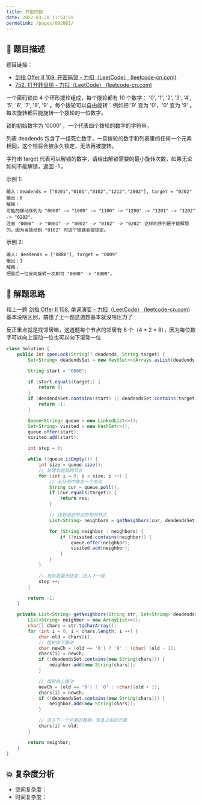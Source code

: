 ```yaml
---
title: 开密码锁
date: 2022-03-20 11:53:59
permalink: /pages/092081/
---
```


## 📃 题目描述

题目链接：

- [剑指 Offer II 109. 开密码锁 - 力扣（LeetCode） (leetcode-cn.com)](https://leetcode-cn.com/problems/zlDJc7/)
- [752. 打开转盘锁 - 力扣（LeetCode） (leetcode-cn.com)](https://leetcode-cn.com/problems/open-the-lock/)

一个密码锁由 4 个环形拨轮组成，每个拨轮都有 10 个数字： '0', '1', '2', '3', '4', '5', '6', '7', '8', '9' 。每个拨轮可以自由旋转：例如把 '9' 变为 '0'，'0' 变为 '9' 。每次旋转都只能旋转一个拨轮的一位数字。

锁的初始数字为 '0000' ，一个代表四个拨轮的数字的字符串。

列表 deadends 包含了一组死亡数字，一旦拨轮的数字和列表里的任何一个元素相同，这个锁将会被永久锁定，无法再被旋转。

字符串 target 代表可以解锁的数字，请给出解锁需要的最小旋转次数，如果无论如何不能解锁，返回 -1 。

示例 1:

```
输入：deadends = ["0201","0101","0102","1212","2002"], target = "0202"
输出：6
解释：
可能的移动序列为 "0000" -> "1000" -> "1100" -> "1200" -> "1201" -> "1202" -> "0202"。
注意 "0000" -> "0001" -> "0002" -> "0102" -> "0202" 这样的序列是不能解锁的，因为当拨动到 "0102" 时这个锁就会被锁定。
```

示例 2:

```
输入: deadends = ["8888"], target = "0009"
输出：1
解释：
把最后一位反向旋转一次即可 "0000" -> "0009"。
```

## 🔔 解题思路

和上一题 [剑指 Offer II 108. 单词演变 - 力扣（LeetCode） (leetcode-cn.com)](https://leetcode-cn.com/problems/om3reC/) 基本没啥区别，搞懂了上一题这道题基本就没啥压力了

反正重点就是找邻居嘛，这道题每个节点的邻居有 8 个（4 * 2 = 8），因为每位数字可以向上滚动一位也可以向下滚动一位


```java
class Solution {
    public int openLock(String[] deadends, String target) {
        Set<String> deadendsSet = new HashSet<>(Arrays.asList(deadends));

        String start = "0000";

        if (start.equals(target)) {
            return 0;
        }
        if (deadendsSet.contains(start) || deadendsSet.contains(target)) {
            return -1;
        }

        Queue<String> queue = new LinkedList<>();
        Set<String> visited = new HashSet<>();
        queue.offer(start);
        visited.add(start);

        int step = 0;

        while (!queue.isEmpty()) {
            int size = queue.size();
            // 处理当前层的节点
            for (int i = 0; i < size; i ++) {
                // 从队列中取出一个节点
                String cur = queue.poll();
                if (cur.equals(target)) {
                    return res;
                }

                // 找到当前节点的相邻节点
                List<String> neighbors = getNeighbors(cur, deadendsSet);

                for (String neighbor : neighbors) {
                    if (!visited.contains(neighbor)) {
                        queue.offer(neighbor);
                        visited.add(neighbor);
                    }
                }
            }

            // 当前层遍历结束，进入下一层
            step ++;
        }

        return -1;
    }

    private List<String> getNeighbors(String str, Set<String> deadendsSet) {
        List<String> neighbor = new ArrayList<>();
        char[] chars = str.toCharArray();
        for (int i = 0; i < chars.length; i ++) {
            char old = chars[i];
            // 齿轮向下拨动
            char newCh = (old == '0') ? '9' : (char) (old - 1);
            chars[i] = newCh;
            if (!deadendsSet.contains(new String(chars))) {
                neighbor.add(new String(chars));
            }

            // 齿轮向上拨动
            newCh = (old == '9') ? '0' : (char)(old + 1);
            chars[i] = newCh;
            if (!deadendsSet.contains(new String(chars))) {
                neighbor.add(new String(chars));
            }

            // 进入下一个元素的替换，恢复之前的元素
            chars[i] = old;
        }

        return neighbor;
    }
}
```

## 💥 复杂度分析

- 空间复杂度：
- 时间复杂度：

